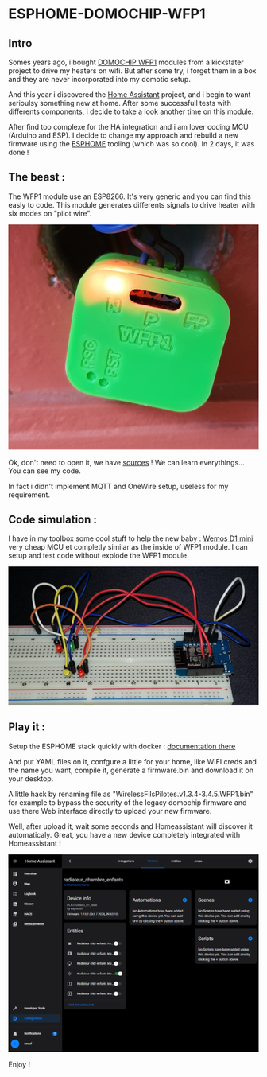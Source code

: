 # ESPHOME-DOMOCHIP-WFP1

## Intro

Somes years ago, i bought [DOMOCHIP WFP1](https://github.com/Domochip/WirelessFilsPilotes) modules from a kickstater project to drive my heaters on wifi. But after some try, i forget them in a box and they are never incorporated into my domotic setup. 

And this year i discovered the [Home Assistant](https://www.home-assistant.io) project, and i begin to want serioulsy something new at home. After some successfull tests with differents components, i decide to take a look another time on this module.

After find too complexe for the HA integration and  i am lover coding MCU  (Arduino and ESP). I decide to change my approach and rebuild a new firmware using the [ESPHOME](https://esphome.io/index.html) tooling (which was so cool). In 2 days, it was done !


## The beast :

The WFP1 module use an ESP8266. It's very generic and you can find this easly to code. This module generates differents signals to drive heater with six modes on "pilot wire".

![The WFP1 module](https://github.com/cbijon/ESPHOME-DOMOCHIP-WFP1/blob/main/images/module.jpg)

Ok, don't need to open it, we have [sources](https://github.com/Domochip/WirelessFilsPilotes/blob/master/src/WirelessFilsPilotes.cpp) ! We can learn everythings... You can see my code.

In fact i didn't implement MQTT and OneWire setup, useless for my requirement.

## Code simulation :

I have in my toolbox some cool stuff to help the new baby : [Wemos D1 mini](https://s.click.aliexpress.com/e/_d8l72oB) very cheap MCU et completly similar as the inside of WFP1 module. I can setup and test code without explode the WFP1 module.


![The WFP1 module](https://github.com/cbijon/ESPHOME-DOMOCHIP-WFP1/blob/main/images/simulation.jpg)


## Play it :

Setup the ESPHOME stack quickly with docker : [documentation there](https://esphome.io/guides/getting_started_command_line.html)

And put YAML files on it, confgure a little for your home, like WIFI creds and the name you want, compile it, generate a firmware.bin and download it on your desktop.

A little hack by renaming file as "WirelessFilsPilotes.v1.3.4-3.4.5.WFP1.bin" for example to bypass the security of the legacy domochip firmware and use there Web interface directly to upload your new firmware.

Well, after upload it, wait some seconds and Homeassistant will discover it automaticaly. Great, you have a new device completely integrated with Homeassistant !


![Homeassistant](https://github.com/cbijon/ESPHOME-DOMOCHIP-WFP1/blob/main/images/homeassistant.png)

Enjoy !


